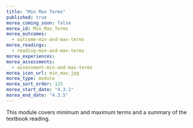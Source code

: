 ```yaml
---
title: "Min Max Terms"
published: true
morea_coming_soon: false
morea_id: Min_Max_Terms
morea_outcomes:
  - outcome-min-and-max-terms
morea_readings:
  - reading-min-and-max-terms
morea_experiences:
morea_assessments:
  - assessment-min-and-max-terms
morea_icon_url: min_max.jpg
morea_type: module
morea_sort_order: 125
morea_start_date: "4.3.1"
morea_end_date: "4.3.5"
---
```


This module covers minimum and maximum terms and a summary of the textbook reading.
